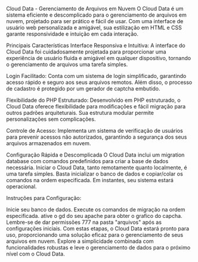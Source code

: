 
Cloud Data - Gerenciamento de Arquivos em Nuvem
O Cloud Data é um sistema eficiente e descomplicado para o gerenciamento de arquivos em nuvem, projetado para ser prático e fácil de usar. Com uma interface de usuário web personalizada e amigável, sua estilização em HTML e CSS garante responsividade e intuição em cada interação.

Principais Características
Interface Responsiva e Intuitiva: A interface do Cloud Data foi cuidadosamente projetada para proporcionar uma experiência de usuário fluida e amigável em qualquer dispositivo, tornando o gerenciamento de arquivos uma tarefa simples.

Login Facilitado: Conta com um sistema de login simplificado, garantindo acesso rápido e seguro aos seus arquivos remotos. Além disso, o processo de cadastro é protegido por um gerador de captcha embutido.

Flexibilidade do PHP Estruturado: Desenvolvido em PHP estruturado, o Cloud Data oferece flexibilidade para modificações e fácil migração para outros padrões arquiteturais. Sua estrutura modular permite personalizações sem complicações.

Controle de Acesso: Implementa um sistema de verificação de usuários para prevenir acessos não autorizados, garantindo a segurança dos seus arquivos armazenados em nuvem.

Configuração Rápida e Descomplicada
O Cloud Data inclui um migration database com comandos predefinidos para criar a base de dados necessária. Iniciar o Cloud Data, tanto remotamente quanto localmente, é uma tarefa simples. Basta inicializar o banco de dados e copiar/colar os comandos na ordem especificada. Em instantes, seu sistema estará operacional.

Instruções para Configuração:

Inicie seu banco de dados.
Execute os comandos de migração na ordem especificada.
ative o gd do seu apache para obter o grafico do capcha.
Lembre-se de dar permissões 777 na pasta "arquivos" após as configurações iniciais.
Com estas etapas, o Cloud Data estará pronto para uso, proporcionando uma solução eficaz para o gerenciamento de seus arquivos em nuvem. Explore a simplicidade combinada com funcionalidades robustas e leve o gerenciamento de dados para o próximo nível com o Cloud Data.
